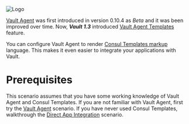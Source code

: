 <img src="https://education-yh.s3-us-west-2.amazonaws.com/Vault_Icon_FullColor.png" alt="Logo"/>

[Vault Agent](https://www.vaultproject.io/docs/agent/index.html) was first introduced in version 0.10.4 as _Beta_ and it was been improved over time. Now, ***Vault 1.3*** introduced [Vault Agent Templates](https://www.vaultproject.io/docs/agent/template/index.html) feature.

You can configure Vault Agent to render [Consul Templates markup](https://github.com/hashicorp/consul-template#templating-language) language. This makes it even easier to integrate your applications with Vault.

# Prerequisites

This scenario assumes that you have some working knowledge of Vault Agent and Consul Templates. If you are not familiar with Vault Agent, first try the [Vault Agent](https://www.katacoda.com/hashicorp/scenarios/vault-agent) scenario. If you have never used Consul Templates, walkthrough the [Direct App Integration](https://www.katacoda.com/hashicorp/scenarios/vault-tools) scenario.
